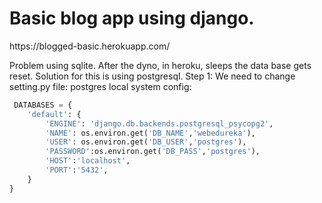 <h1>Basic blog app using django.</h1>
https://blogged-basic.herokuapp.com/

Problem using sqlite.
After the dyno, in heroku, sleeps the data base gets reset. Solution for this is using postgresql.
Step 1: We need to change setting.py file:
       postgres local system config:
```python
 DATABASES = {
    'default': {
        'ENGINE': 'django.db.backends.postgresql_psycopg2',
        'NAME': os.environ.get('DB_NAME','webedureka'),
        'USER': os.environ.get('DB_USER','postgres'),
        'PASSWORD':os.environ.get('DB_PASS','postgres'),
        'HOST':'localhost',
        'PORT':'5432',
    }
}

```
